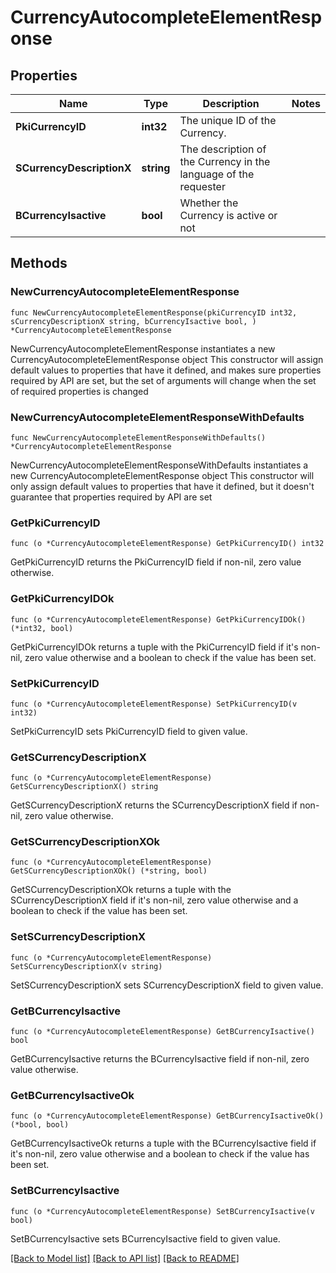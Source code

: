 # CurrencyAutocompleteElementResponse

## Properties

Name | Type | Description | Notes
------------ | ------------- | ------------- | -------------
**PkiCurrencyID** | **int32** | The unique ID of the Currency. | 
**SCurrencyDescriptionX** | **string** | The description of the Currency in the language of the requester | 
**BCurrencyIsactive** | **bool** | Whether the Currency is active or not | 

## Methods

### NewCurrencyAutocompleteElementResponse

`func NewCurrencyAutocompleteElementResponse(pkiCurrencyID int32, sCurrencyDescriptionX string, bCurrencyIsactive bool, ) *CurrencyAutocompleteElementResponse`

NewCurrencyAutocompleteElementResponse instantiates a new CurrencyAutocompleteElementResponse object
This constructor will assign default values to properties that have it defined,
and makes sure properties required by API are set, but the set of arguments
will change when the set of required properties is changed

### NewCurrencyAutocompleteElementResponseWithDefaults

`func NewCurrencyAutocompleteElementResponseWithDefaults() *CurrencyAutocompleteElementResponse`

NewCurrencyAutocompleteElementResponseWithDefaults instantiates a new CurrencyAutocompleteElementResponse object
This constructor will only assign default values to properties that have it defined,
but it doesn't guarantee that properties required by API are set

### GetPkiCurrencyID

`func (o *CurrencyAutocompleteElementResponse) GetPkiCurrencyID() int32`

GetPkiCurrencyID returns the PkiCurrencyID field if non-nil, zero value otherwise.

### GetPkiCurrencyIDOk

`func (o *CurrencyAutocompleteElementResponse) GetPkiCurrencyIDOk() (*int32, bool)`

GetPkiCurrencyIDOk returns a tuple with the PkiCurrencyID field if it's non-nil, zero value otherwise
and a boolean to check if the value has been set.

### SetPkiCurrencyID

`func (o *CurrencyAutocompleteElementResponse) SetPkiCurrencyID(v int32)`

SetPkiCurrencyID sets PkiCurrencyID field to given value.


### GetSCurrencyDescriptionX

`func (o *CurrencyAutocompleteElementResponse) GetSCurrencyDescriptionX() string`

GetSCurrencyDescriptionX returns the SCurrencyDescriptionX field if non-nil, zero value otherwise.

### GetSCurrencyDescriptionXOk

`func (o *CurrencyAutocompleteElementResponse) GetSCurrencyDescriptionXOk() (*string, bool)`

GetSCurrencyDescriptionXOk returns a tuple with the SCurrencyDescriptionX field if it's non-nil, zero value otherwise
and a boolean to check if the value has been set.

### SetSCurrencyDescriptionX

`func (o *CurrencyAutocompleteElementResponse) SetSCurrencyDescriptionX(v string)`

SetSCurrencyDescriptionX sets SCurrencyDescriptionX field to given value.


### GetBCurrencyIsactive

`func (o *CurrencyAutocompleteElementResponse) GetBCurrencyIsactive() bool`

GetBCurrencyIsactive returns the BCurrencyIsactive field if non-nil, zero value otherwise.

### GetBCurrencyIsactiveOk

`func (o *CurrencyAutocompleteElementResponse) GetBCurrencyIsactiveOk() (*bool, bool)`

GetBCurrencyIsactiveOk returns a tuple with the BCurrencyIsactive field if it's non-nil, zero value otherwise
and a boolean to check if the value has been set.

### SetBCurrencyIsactive

`func (o *CurrencyAutocompleteElementResponse) SetBCurrencyIsactive(v bool)`

SetBCurrencyIsactive sets BCurrencyIsactive field to given value.



[[Back to Model list]](../README.md#documentation-for-models) [[Back to API list]](../README.md#documentation-for-api-endpoints) [[Back to README]](../README.md)


